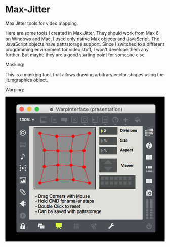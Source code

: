 # Max-Jitter
Max Jitter tools for video mapping.

Here are some tools I created in Max Jitter. They should work from Max 6 on Windows and Mac. 
I used only native Max objects and JavaScript. The JavaScript objects have pattrstorage support. 
Since I switched to a different programming environment for video stuff, I won't develope them any further. 
But maybe they are a good starting point for someone else.

Masking:



This is a masking tool, that allows drawing arbitrary vector shapes using the jit.mgraphics object.

Warping:

![alt text](https://github.com/DFortmann/Max-Jitter/raw/master/Warping/warp.png)

